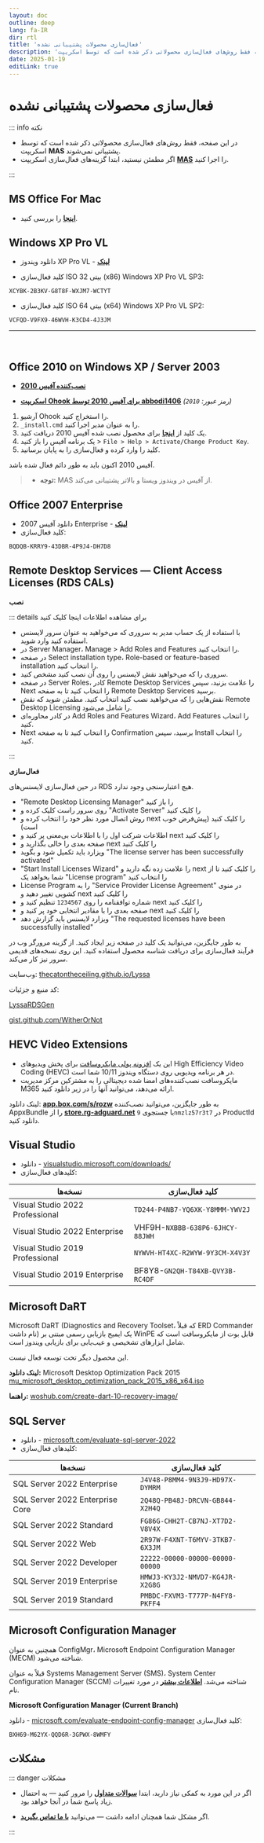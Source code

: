 ```yaml
---
layout: doc
outline: deep
lang: fa-IR
dir: rtl
title: 'فعال‌سازی محصولات پشتیبانی نشده'
description: 'در این صفحه فقط روش‌های فعال‌سازی محصولاتی ذکر شده است که توسط اسکریپت MAS پشتیبانی نمی‌شوند'
date: 2025-01-19
editLink: true
---
```


# فعال‌سازی محصولات پشتیبانی نشده

::: info نکته

- در این صفحه، فقط روش‌های فعال‌سازی محصولاتی ذکر شده است که توسط اسکریپت **MAS** پشتیبانی نمی‌شوند.
- اگر مطمئن نیستید، ابتدا گزینه‌های فعال‌سازی اسکریپت [**MAS**](./index#مرحله-۲) را اجرا کنید.

:::

## MS Office For Mac

- [**اینجا**][1] را بررسی کنید.

## Windows XP Pro VL

- دانلود ویندوز XP Pro VL - [**لینک**](./windows_xp_links)

- کلید فعال‌سازی ISO 32 بیتی (x86) Windows XP Pro VL SP3:

```shell
XCYBK-2B3KV-G8T8F-WXJM7-WCTYT
```

- کلید فعال‌سازی ISO 64 بیتی (x64) Windows XP Pro VL SP2:

```shell
VCFQD-V9FX9-46WVH-K3CD4-4J3JM
```

<hr/><br/>

## Office 2010 on Windows XP / Server 2003

- [**نصب‌کننده آفیس 2010**][2]

- [**اسکریپت Ohook برای آفیس 2010 توسط abbodi1406**][3] *(رمز عبور: `2010`)*

1. آرشیو Ohook را استخراج کنید.
2. `_install.cmd` را به عنوان مدیر اجرا کنید.
3. یک کلید از [**اینجا**](./ohook#آفیس-2010-14-0) برای محصول نصب شده آفیس 2010 دریافت کنید.
4. یک برنامه آفیس را باز کنید > `File > Help > Activate/Change Product Key`.
5. کلید را وارد کرده و فعال‌سازی را به پایان برسانید.

آفیس 2010 اکنون باید به طور دائم فعال شده باشد.

> - **توجه:** MAS از آفیس در ویندوز ویستا و بالاتر پشتیبانی می‌کند.

## Office 2007 Enterprise

- دانلود آفیس 2007 Enterprise - [**لینک**][5]
- کلید فعال‌سازی:

```shell
BQDQB-KRRY9-43DBR-4P9J4-DH7D8
```

## Remote Desktop Services — Client Access Licenses (RDS CALs)

**نصب**

::: details برای مشاهده اطلاعات اینجا کلیک کنید

- با استفاده از یک حساب مدیر به سروری که می‌خواهید به عنوان سرور لایسنس استفاده کنید وارد شوید.
- در Server Manager، Manage > Add Roles and Features را انتخاب کنید.
- در صفحه Select installation type، Role-based or feature-based installation را انتخاب کنید.
- سروری را که می‌خواهید نقش لایسنس را روی آن نصب کنید مشخص کنید.
- در صفحه Server Roles، کادر Remote Desktop Services را علامت بزنید، سپس Next را انتخاب کنید تا به صفحه Remote Desktop Services برسید.
- نقش‌هایی را که می‌خواهید نصب کنید انتخاب کنید. مطمئن شوید که نقش Remote Desktop Licensing را شامل می‌شود.
- در کادر محاوره‌ای Add Roles and Features Wizard، Add Features را انتخاب کنید.
- Next را انتخاب کنید تا به صفحه Confirmation برسید، سپس Install را انتخاب کنید.

:::

**فعال‌سازی**

در حین فعال‌سازی لایسنس‌های RDS هیچ اعتبارسنجی وجود ندارد.

- "Remote Desktop Licensing Manager" را باز کنید
- روی سرور راست کلیک کرده و "Activate Server" را کلیک کنید
- روش اتصال مورد نظر خود را انتخاب کرده و next را کلیک کنید (پیش‌فرض خوب است)
- اطلاعات شرکت اول را با اطلاعات بی‌معنی پر کنید و next را کلیک کنید
- صفحه بعدی را خالی بگذارید و next را کلیک کنید
- ویزارد باید تکمیل شود و بگوید "The license server has been successfully activated"
- "Start Install Licenses Wizard" را علامت زده نگه دارید و next را کلیک کنید تا از شما بخواهد یک "License program" را انتخاب کنید
- License Program را به "Service Provider License Agreement" در منوی کشویی تغییر دهید و next را کلیک کنید
- شماره توافقنامه را روی `1234567` تنظیم کنید و next را کلیک کنید
- صفحه بعدی را با مقادیر انتخابی خود پر کنید و next را کلیک کنید
- ویزارد لایسنس باید گزارش دهد "The requested licenses have been successfully installed"

به طور جایگزین، می‌توانید یک کلید در صفحه زیر ایجاد کنید. از گزینه مرورگر وب در فرآیند فعال‌سازی برای دریافت شناسه محصول استفاده کنید. این روی نسخه‌های قدیمی سرور نیز کار می‌کند.

وب‌سایت:
[thecatontheceiling.github.io/Lyssa][6]

کد منبع و جزئیات:

[LyssaRDSGen][7]

[gist.github.com/WitherOrNot][8]

## HEVC Video Extensions

- این یک [افزونه پولی مایکروسافت][9] برای پخش ویدیوهای High Efficiency Video Coding (HEVC) در هر برنامه ویدیویی روی دستگاه ویندوز 10/11 شما است.
- مایکروسافت نصب‌کننده‌های امضا شده دیجیتالی را به مشترکین مرکز مدیریت M365 ارائه می‌دهد، می‌توانید آنها را در زیر دانلود کنید.

لینک دانلود: [**app.box.com/s/rozw**][10]
به طور جایگزین، می‌توانید نصب‌کننده AppxBundle را از [**store.rg-adguard.net**][11] با جستجوی `9nmzlz57r3t7` در ProductId دانلود کنید.

## Visual Studio

- دانلود - [visualstudio.microsoft.com/downloads/][12]
- کلیدهای فعال‌سازی:

| نسخه‌ها | کلید فعال‌سازی |
|---|---|
| Visual Studio 2022 Professional | `TD244-P4NB7-YQ6XK-Y8MMM-YWV2J` |
| Visual Studio 2022 Enterprise | VHF9H-`NXBBB-638P6-6JHCY-88JWH` |
| Visual Studio 2019 Professional | `NYWVH-HT4XC-R2WYW-9Y3CM-X4V3Y` |
| Visual Studio 2019 Enterprise | BF8Y8-`GN2QH-T84XB-QVY3B-RC4DF` |

## Microsoft DaRT

Microsoft DaRT (Diagnostics and Recovery Toolset، که قبلاً ERD Commander نام داشت) یک ایمیج بازیابی رسمی مبتنی بر WinPE قابل بوت از مایکروسافت است که شامل ابزارهای تشخیصی و عیب‌یابی برای بازیابی ویندوز است.

این محصول دیگر تحت توسعه فعال نیست.

**لینک دانلود:** Microsoft Desktop Optimization Pack 2015
[mu_microsoft_desktop_optimization_pack_2015_x86_x64.iso][13]

**راهنما:** [woshub.com/create-dart-10-recovery-image/][14]

## SQL Server

- دانلود - [microsoft.com/evaluate-sql-server-2022][15]
- کلیدهای فعال‌سازی:

| نسخه‌ها | کلید فعال‌سازی |
|---|---|
| SQL Server 2022 Enterprise | `J4V48-P8MM4-9N3J9-HD97X-DYMRM` |
| SQL Server 2022 Enterprise Core | `2Q48Q-PB48J-DRCVN-GB844-X2H4Q` |
| SQL Server 2022 Standard | `FG86G-CHH2T-CB7NJ-XT7D2-V8V4X` |
| SQL Server 2022 Web | `2R97W-F4XNT-T6MYV-3TKB7-6X3JM` |
| SQL Server 2022 Developer | `22222-00000-00000-00000-00000` |
| SQL Server 2019 Enterprise | `HMWJ3-KY3J2-NMVD7-KG4JR-X2G8G` |
| SQL Server 2019 Standard | `PMBDC-FXVM3-T777P-N4FY8-PKFF4` |

## Microsoft Configuration Manager

همچنین به عنوان ConfigMgr، Microsoft Endpoint Configuration Manager (MECM) شناخته می‌شود.  

قبلاً به عنوان Systems Management Server (SMS)، System Center Configuration Manager (SCCM) شناخته می‌شد. [**اطلاعات بیشتر**][16] در مورد تغییرات نام.

**Microsoft Configuration Manager (Current Branch)**

دانلود - [microsoft.com/evaluate-endpoint-config-manager][17]
کلید فعال‌سازی:

```shell
BXH69-M62YX-QQD6R-3GPWX-8WMFY
```

## مشکلات

::: danger مشکلات

- اگر در این مورد به کمکی نیاز دارید، ابتدا [**سوالات متداول**](./faq) را مرور کنید — به احتمال زیاد پاسخ شما در آنجا خواهد بود.

- اگر مشکل شما همچنان ادامه داشت — می‌توانید [**با ما تماس بگیرید**](./troubleshoot).

:::

[1]: https://massgrave.dev/office_for_mac
[2]: https://massgrave.dev/office_msi_links#office-2010
[3]: https://gitlab.com/-/project/11037551/uploads/bbdc7aae987d08f8e2bf6533942e623a/office2010_ohook.7z
[4]: https://app.box.com/s/q0nyib6bfylosvbbm5x8ztg87vy0kl8a
[5]: https://massgrave.dev/office_msi_links#office-2007
[6]: https://thecatontheceiling.github.io/LyssaRDSGen/
[7]: https://github.com/thecatontheceiling/LyssaRDSGen
[8]: https://gist.github.com/WitherOrNot/c34c4c7b893e89ab849ce04e007d89a9
[9]: https://apps.microsoft.com/detail/9nmzlz57r3t7
[10]: https://app.box.com/s/rozwl3zsx6o90xw2568by61fhp3z3icw
[11]: https://store.rg-adguard.net/
[12]: https://visualstudio.microsoft.com/downloads/
[13]: https://drive.massgrave.dev/mu_microsoft_desktop_optimization_pack_2015_x86_x64_dvd_5975282.iso
[14]: https://woshub.com/create-dart-10-recovery-image/
[15]: https://www.microsoft.com/en-us/evalcenter/evaluate-sql-server-2022
[16]: https://craigtwall.com/how-sccm-became-memcm-or-just-configmgr/
[17]: https://www.microsoft.com/en-us/evalcenter/evaluate-microsoft-endpoint-configuration-manager
